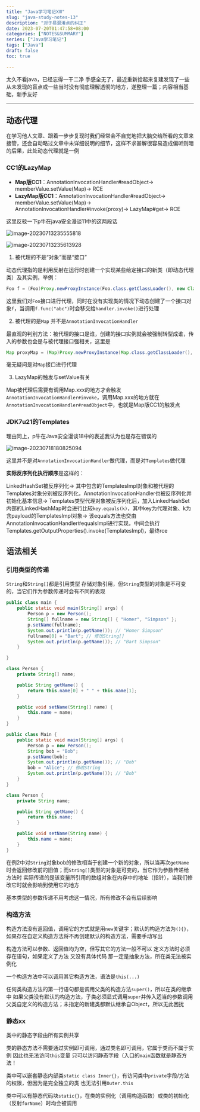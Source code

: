 ```yaml
---
title: "Java学习笔记ⅩⅢ"
slug: "java-study-notes-13"
description: "对于易混淆点的纠正"
date: 2023-07-20T01:47:58+08:00
categories: ["NOTES&SUMMARY"]
series: ["Java学习笔记"]
tags: ["Java"]
draft: false
toc: true

---
```


太久不看java，已经忘得一干二净 手感全无了，最近重新拾起来复建发现了一些从未发现的盲点或一些当时没有彻底理解透彻的地方，遂整理一篇；内容相当基础，新手友好

----

## 动态代理

在学习他人文章、跟着一步步复现时我们经常会不自觉地把大脑交给所看的文章来接管，还会自动略过文章中未详细说明的细节，这样不求甚解很容易造成偏听则暗的后果，此处动态代理就是一例

### CC1的LazyMap

- **Map版CC1**：AnnotationInvocationHandler#readObject-> memberValue.setValue(Map)-> RCE
- **LazyMap版CC1**：AnnotationInvocationHandler#readObject-> memberValue.setValue(Map)-> AnnotationInvocationHandler#invoke(proxy)-> LazyMap#get-> RCE

这里反驳一下p牛在java安全漫谈11中的这两段话

![image-20230713235555818](https://amiz-1307622586.cos.ap-chongqing.myqcloud.com/images/image-20230713235555818.png)

![image-20230713235613928](https://amiz-1307622586.cos.ap-chongqing.myqcloud.com/images/image-20230713235613928.png)

1. 被代理的不是“对象”而是“接口”

动态代理指的是利用反射在运行时创建一个实现某些给定接口的新类（即动态代理类）及其实例，举例：

```java
Foo f = (Foo)Proxy.newProxyInstance(Foo.class.getClassLoader(), new Class[]{Foo.class}, handler);
```

这里我们对`Foo`接口进行代理，同时在没有实现类的情况下动态创建了一个接口对象`f`，当调用`f.func("abc")`时会移交给`handler.invoke()`进行处理

2. 被代理的是`Map` 并不是`AnnotationInvocationHandler`

最直观的判别方法：被代理的接口是谁，创建的接口实例就会被强制转型成谁，传入的参数也会是与被代理接口强相关，这里是

```java
Map proxyMap = (Map)Proxy.newProxyInstance(Map.class.getClassLoader(), new Class[] {Map.class}, handler)
```

毫无疑问是对`Map`接口进行代理

3. LazyMap的触发与setValue有关

Map被代理后需要有调用Map.xxx的地方才会触发`AnnotationInvocationHandler#invoke`，调用Map.xxx的地方就在`AnnotationInvocationHandler#readObject`中，也就是Map版CC1的触发点

### JDK7u21的Templates

理由同上，p牛在Java安全漫谈18中的表述我认为也是存在错误的

![image-20230718180825094](https://amiz-1307622586.cos.ap-chongqing.myqcloud.com/images/image-20230718180825094.png)

这里并不是对`AnnotationInvocationHandler`做代理，而是对`Templates`做代理

**实际反序列化执行顺序**是这样的：

LinkedHashSet被反序列化-> 其中包含的TemplatesImpl对象和被代理的Templates对象分别被反序列化，AnnotationInvocationHandler也被反序列化并初始化基本信息-> Templates类型代理对象被反序列化后，加入LinkedHashSet内部的LinkedHashMap时会进行比较`key.eqauls(k)`，其中key为代理对象、k为含payload的TemplatesImpl对象-> 该equals方法也交由AnnotationInvocationHandler#equalsImpl进行实现，中间会执行Templates.getOutputProperties().invoke(TemplatesImpl)，最终rce

## 语法相关

### 引用类型的传递

`String`和`String[]`都是引用类型 存储对象引用，但`String`类型的对象是不可变的，当它们作为参数传递时会有不同的表现

```java
public class main {
    public static void main(String[] args) {
        Person p = new Person();
        String[] fullname = new String[] { "Homer", "Simpson" };
        p.setName(fullname);
        System.out.println(p.getName()); // "Homer Simpson"
        fullname[0] = "Bart"; // 修改String[]
        System.out.println(p.getName()); // "Bart Simpson"
    }

}

class Person {
    private String[] name;

    public String getName() {
        return this.name[0] + " " + this.name[1];
    }

    public void setName(String[] name) {
        this.name = name;
    }
}
```

```java
public class Main {
    public static void main(String[] args) {
        Person p = new Person();
        String bob = "Bob";
        p.setName(bob);
        System.out.println(p.getName()); // "Bob"
        bob = "Alice"; // 修改String
        System.out.println(p.getName()); // "Bob"
    }
}

class Person {
    private String name;

    public String getName() {
        return this.name;
    }

    public void setName(String name) {
        this.name = name;
    }
}
```

在例2中对`String`对象bob的修改相当于创建一个新的对象，所以当再次`getName`时会返回修改前的旧值；而`String[]`类型的对象是可变的，当它作为参数传递给方法时 实际传递的是该变量所引用的数组对象在内存中的地址（指针），当我们修改它时就会影响到使用它的地方

基本类型的参数传递不用考虑这一情况，所有修改不会有后续影响

### 构造方法

构造方法没有返回值，调用它的方式就是用`new`关键字；默认的构造方法为`(){}`，如果存在自定义构造方法将不再创建默认的构造方法，需要手动写出

构造方法可以参数、返回值均为空，但写其它的方法一般不可以 定义方法时必须存在语句，如果定义了方法 又没有具体代码 那一定是抽象方法，所在类无法被实例化

一个构造方法中可以调用其它构造方法，语法是`this(...)`

任何类构造方法的第一行语句都是调用父类的构造方法`super()`，所以在类的继承中 如果父类没有默认的构造方法，子类必须显式调用`super`并传入适当的参数调用父类自定义的构造方法；未指定的新建类都默认继承自Object，所以无此困扰

### 静态xx

类中的静态字段由所有实例共享

类的静态方法不需要通过实例即可调用，通过类名即可调用，它属于类而不属于实例 因此也无法访问`this`变量 只可以访问静态字段（入口的`main`函数就是静态方法！

类中可以嵌套静态内部类`static class Inner{}`，有访问类中`private`字段/方法的权限，但因为是完全独立的类 也无法引用`Outer.this`

类中可以有静态代码块`static{}`，在类的实例化（调用构造函数）或类的初始化（反射`forName`）时均会被调用